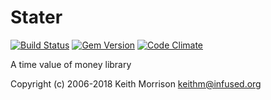 # Stater
[![Build Status](https://secure.travis-ci.org/infused/stater.png)](http://travis-ci.org/infused/stater)
[![Gem Version](https://badge.fury.io/rb/stater.png)](http://badge.fury.io/rb/stater)
[![Code Climate](https://codeclimate.com/github/infused/stater.png)](https://codeclimate.com/github/infused/stater)


A time value of money library

Copyright (c) 2006-2018 Keith Morrison <keithm@infused.org>
